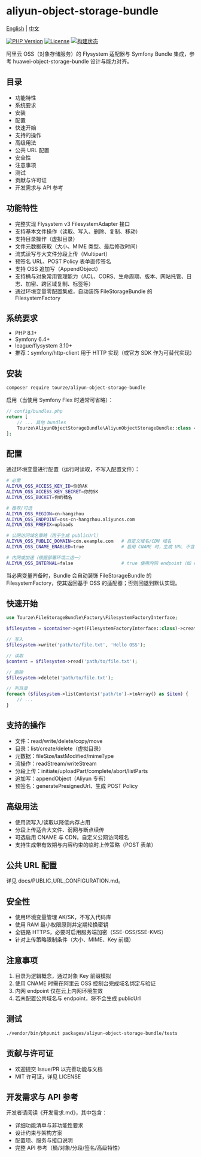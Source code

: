 # aliyun-object-storage-bundle

[English](README.md) | [中文](README.zh-CN.md)

[![PHP Version](https://img.shields.io/badge/php-%5E8.1-blue.svg)](https://php.net/)
[![License](https://img.shields.io/badge/license-MIT-green.svg)](LICENSE)
[![构建状态](https://img.shields.io/github/actions/workflow/status/tourze/php-monorepo/ci.yml?branch=master&style=flat-square)](https://github.com/tourze/php-monorepo/actions)

阿里云 OSS（对象存储服务）的 Flysystem 适配器与 Symfony Bundle 集成，参考 huawei-object-storage-bundle 设计与能力对齐。

## 目录

- 功能特性
- 系统要求
- 安装
- 配置
- 快速开始
- 支持的操作
- 高级用法
- 公共 URL 配置
- 安全性
- 注意事项
- 测试
- 贡献与许可证
- 开发需求与 API 参考

## 功能特性

- 完整实现 Flysystem v3 FilesystemAdapter 接口
- 支持基本文件操作（读取、写入、删除、复制、移动）
- 支持目录操作（虚拟目录）
- 文件元数据获取（大小、MIME 类型、最后修改时间）
- 流式读写与大文件分段上传（Multipart）
- 预签名 URL、POST Policy 表单直传签名
- 支持 OSS 追加写（AppendObject）
- 支持桶与对象常用管理能力（ACL、CORS、生命周期、版本、网站托管、日志、加密、跨区域复制、标签等）
- 通过环境变量零配置集成，自动装饰 FileStorageBundle 的 FilesystemFactory

## 系统要求

- PHP 8.1+
- Symfony 6.4+
- league/flysystem 3.10+
- 推荐：symfony/http-client 用于 HTTP 实现（或官方 SDK 作为可替代实现）

## 安装

```bash
composer require tourze/aliyun-object-storage-bundle
```

启用（当使用 Symfony Flex 时通常可省略）：

```php
// config/bundles.php
return [
    // ... 其他 bundles
    Tourze\AliyunObjectStorageBundle\AliyunObjectStorageBundle::class => ['all' => true],
];
```

## 配置

通过环境变量进行配置（运行时读取，不写入配置文件）：

```bash
# 必需
ALIYUN_OSS_ACCESS_KEY_ID=你的AK
ALIYUN_OSS_ACCESS_KEY_SECRET=你的SK
ALIYUN_OSS_BUCKET=你的桶名

# 推荐/可选
ALIYUN_OSS_REGION=cn-hangzhou
ALIYUN_OSS_ENDPOINT=oss-cn-hangzhou.aliyuncs.com
ALIYUN_OSS_PREFIX=uploads

# 公网访问域名策略（用于生成 publicUrl）
ALIYUN_OSS_PUBLIC_DOMAIN=cdn.example.com   # 自定义域名/CDN 域名
ALIYUN_OSS_CNAME_ENABLED=true              # 启用 CNAME 时，生成 URL 不含 bucket 前缀

# 内网或加速（根据部署环境二选一）
ALIYUN_OSS_INTERNAL=false                  # true 使用内网 endpoint（如 ecs 内网）
```

当必需变量齐备时，Bundle 会自动装饰 FileStorageBundle 的 FilesystemFactory，使其返回基于 OSS 的适配器；否则回退到默认实现。

## 快速开始

```php
use Tourze\FileStorageBundle\Factory\FilesystemFactoryInterface;

$filesystem = $container->get(FilesystemFactoryInterface::class)->createFilesystem();

// 写入
$filesystem->write('path/to/file.txt', 'Hello OSS');

// 读取
$content = $filesystem->read('path/to/file.txt');

// 删除
$filesystem->delete('path/to/file.txt');

// 列目录
foreach ($filesystem->listContents('path/to')->toArray() as $item) {
    // ...
}
```

## 支持的操作

- 文件：read/write/delete/copy/move
- 目录：list/create/delete（虚拟目录）
- 元数据：fileSize/lastModified/mimeType
- 流操作：readStream/writeStream
- 分段上传：initiate/uploadPart/complete/abort/listParts
- 追加写：appendObject（Aliyun 专有）
- 预签名：generatePresignedUrl、生成 POST Policy

## 高级用法

- 使用流写入/读取以降低内存占用
- 分段上传适合大文件、弱网与断点续传
- 可选启用 CNAME 与 CDN，自定义公网访问域名
- 支持生成带有效期与内容约束的临时上传策略（POST 表单）

## 公共 URL 配置

详见 docs/PUBLIC_URL_CONFIGURATION.md。

## 安全性

- 使用环境变量管理 AK/SK，不写入代码库
- 使用 RAM 最小权限原则并定期轮换密钥
- 全链路 HTTPS，必要时启用服务端加密（SSE-OSS/SSE-KMS）
- 针对上传策略限制条件（大小、MIME、Key 前缀）

## 注意事项

1. 目录为逻辑概念，通过对象 Key 前缀模拟
2. 使用 CNAME 时需在阿里云 OSS 控制台完成域名绑定与验证
3. 内网 endpoint 仅在云上内网环境生效
4. 若未配置公共域名与 endpoint，将不会生成 publicUrl

## 测试

```bash
./vendor/bin/phpunit packages/aliyun-object-storage-bundle/tests
```

## 贡献与许可证

- 欢迎提交 Issue/PR 以完善功能与文档
- MIT 许可证，详见 LICENSE

## 开发需求与 API 参考

开发者请阅读《开发需求.md》，其中包含：

- 详细功能清单与非功能性要求
- 设计约束与架构方案
- 配置项、服务与接口说明
- 完整 API 参考（桶/对象/分段/签名/高级特性）
